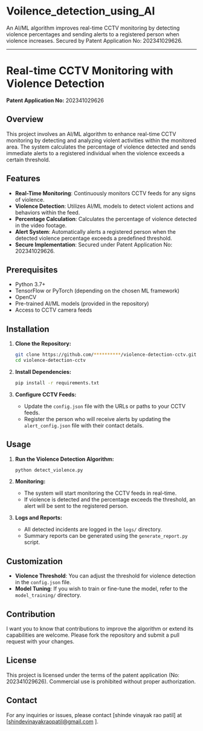 # Voilence_detection_using_AI
An AI/ML algorithm improves real-time CCTV monitoring by detecting violence percentages and sending alerts to a registered person when violence increases. Secured by Patent Application No: 202341029626.



-------------------------------------------------------------------------------------------------------------------------------------------------------------

# Real-time CCTV Monitoring with Violence Detection

**Patent Application No:** 202341029626

## Overview

This project involves an AI/ML algorithm to enhance real-time CCTV monitoring by detecting and analyzing violent activities within the monitored area. The system calculates the percentage of violence detected and sends immediate alerts to a registered individual when the violence exceeds a certain threshold.

## Features

- **Real-Time Monitoring**: Continuously monitors CCTV feeds for any signs of violence.
- **Violence Detection**: Utilizes AI/ML models to detect violent actions and behaviors within the feed.
- **Percentage Calculation**: Calculates the percentage of violence detected in the video footage.
- **Alert System**: Automatically alerts a registered person when the detected violence percentage exceeds a predefined threshold.
- **Secure Implementation**: Secured under Patent Application No: 202341029626.

## Prerequisites

- Python 3.7+
- TensorFlow or PyTorch (depending on the chosen ML framework)
- OpenCV
- Pre-trained AI/ML models (provided in the repository)
- Access to CCTV camera feeds

## Installation

1. **Clone the Repository:**

   ```bash
   git clone https://github.com/**********/violence-detection-cctv.git
   cd violence-detection-cctv
   ```

2. **Install Dependencies:**

   ```bash
   pip install -r requirements.txt
   ```

3. **Configure CCTV Feeds:**

   - Update the `config.json` file with the URLs or paths to your CCTV feeds.
   - Register the person who will receive alerts by updating the `alert_config.json` file with their contact details.

## Usage

1. **Run the Violence Detection Algorithm:**

   ```bash
   python detect_violence.py
   ```

2. **Monitoring:**

   - The system will start monitoring the CCTV feeds in real-time.
   - If violence is detected and the percentage exceeds the threshold, an alert will be sent to the registered person.

3. **Logs and Reports:**

   - All detected incidents are logged in the `logs/` directory.
   - Summary reports can be generated using the `generate_report.py` script.

## Customization

- **Violence Threshold**: You can adjust the threshold for violence detection in the `config.json` file.
- **Model Tuning**: If you wish to train or fine-tune the model, refer to the `model_training/` directory.

## Contribution

I want you to know that contributions to improve the algorithm or extend its capabilities are welcome. Please fork the repository and submit a pull request with your changes.

## License

This project is licensed under the terms of the patent application (No: 202341029626). Commercial use is prohibited without proper authorization.

## Contact

For any inquiries or issues, please contact [shinde vinayak rao patil] at [shindevinayakraopatil@gmail.com ].

